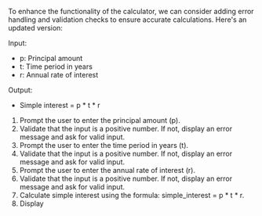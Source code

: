 To enhance the functionality of the calculator, we can consider adding error handling and validation checks to ensure accurate calculations. Here's an updated version:

Input:
- p: Principal amount
- t: Time period in years
- r: Annual rate of interest

Output:
- Simple interest = p * t * r

1. Prompt the user to enter the principal amount (p).
2. Validate that the input is a positive number. If not, display an error message and ask for valid input.
3. Prompt the user to enter the time period in years (t).
4. Validate that the input is a positive number. If not, display an error message and ask for valid input.
5. Prompt the user to enter the annual rate of interest (r).
6. Validate that the input is a positive number. If not, display an error message and ask for valid input.
7. Calculate simple interest using the formula: simple_interest = p * t * r.
8. Display
